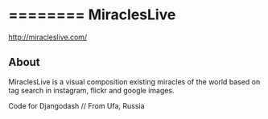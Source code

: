 ========
MiraclesLive
========
http://miracleslive.com/


About
-----
MiraclesLive is a visual composition existing miracles of the world based on tag search in instagram, flickr and google images.


Code for Djangodash // From Ufa, Russia
